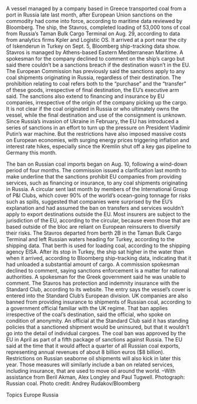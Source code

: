 A vessel managed by a company based in Greece transported coal from a port in Russia late last month, after European Union sanctions on the commodity had come into force, according to maritime data reviewed by Bloomberg.
The ship, the Stavros, completed loading of 53,000 tons of coal from Russia’s Taman Bulk Cargo Terminal on Aug. 29, according to data from analytics firms Kpler and Logistic OS. It arrived at a port near the city of Iskenderun in Turkey on Sept. 5, Bloomberg ship-tracking data show.
Stavros is managed by Athens-based Eastern Mediterranean Maritime. A spokesman for the company declined to comment on the ship’s cargo but said there couldn’t be a sanctions breach if the destination wasn’t in the EU. The European Commission has previously said the sanctions apply to any coal shipments originating in Russia, regardless of their destination.
The prohibition relating to coal refers both to the “purchase” and the “transfer” of these goods, irrespective of final destination, the EU’s executive arm said. The sanctions also extend to financing and insurance by EU companies, irrespective of the origin of the company picking up the cargo.
It is not clear if the coal originated in Russia or who ultimately owns the vessel, while the final destination and use of the consignment is unknown.
Since Russia’s invasion of Ukraine in February, the EU has introduced a series of sanctions in an effort to turn up the pressure on President Vladimir Putin’s war machine. But the restrictions have also imposed massive costs on European economies, with surging energy prices triggering inflation and interest rate hikes, especially since the Kremlin shut off a key gas pipeline to Germany this month.

The ban on Russian coal imports began on Aug. 10, following a wind-down period of four months. The commission issued a clarification last month to make underline that the sanctions prohibit EU companies from providing services, such as financing or insurance, to any coal shipments originating in Russia.
A circular sent last month by members of the International Group of P&I Clubs, which cover 90% of the world’s ocean-going tonnage for risks such as spills, suggested that companies were surprised by the EU’s explanation and had assumed the ban on transfers and services wouldn’t apply to export destinations outside the EU.
Most insurers are subject to the jurisdiction of the EU, according to the circular, because even those that are based outside of the bloc are reliant on European reinsurers to diversify their risks.
The Stavros departed from berth 2B in the Taman Bulk Cargo Terminal and left Russian waters heading for Turkey, according to the shipping data. That berth is used for loading coal, according to the shipping agency EISA. After its stop in Turkey, the ship sat higher in the water than when it arrived, according to Bloomberg ship-tracking data, indicating that it had unloaded a substantial amount of cargo.
A commission spokesman declined to comment, saying sanctions enforcement is a matter for national authorities. A spokesman for the Greek government said he was unable to comment.
The Stavros has protection and indemnity insurance with the Standard Club, according to its website. The entry says the vessel’s cover is entered into the Standard Club’s European division.
UK companies are also banned from providing insurance to shipments of Russian coal, according to a government official familiar with the UK regime. That ban applies irrespective of the coal’s destination, said the official, who spoke on condition of anonymity.
An official at the Standard Club said it has standing policies that a sanctioned shipment would be uninsured, but that it wouldn’t go into the detail of individual cargoes.
The coal ban was approved by the EU in April as part of a fifth package of sanctions against Russia. The EU said at the time that it would affect a quarter of all Russian coal exports, representing annual revenues of about 8 billion euros ($8 billion).
Restrictions on Russian seaborne oil shipments will also kick in later this year. Those measures will similarly include a ban on related services, including insurance, that are used to move oil around the world.
–With assistance from Beril Akman, Alex Longley and Paul Tugwell.
Photograph: Russian coal. Photo credit: Andrey Rudakov/Bloomberg

Topics
Europe
Russia
